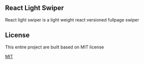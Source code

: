 ## React Light Swiper

React light swiper is a light weight react versioned fullpage swiper


## License

This entire project are built based on MIT license

[MIT](/LICENSE)